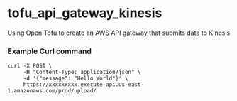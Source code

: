 # tofu_api_gateway_kinesis
Using Open Tofu to create an AWS API gateway that submits data to Kinesis



### Example Curl command

```
curl -X POST \
     -H "Content-Type: application/json" \
     -d '{"message": "Hello World"}' \
     https://xxxxxxxxx.execute-api.us-east-1.amazonaws.com/prod/upload/
 ```